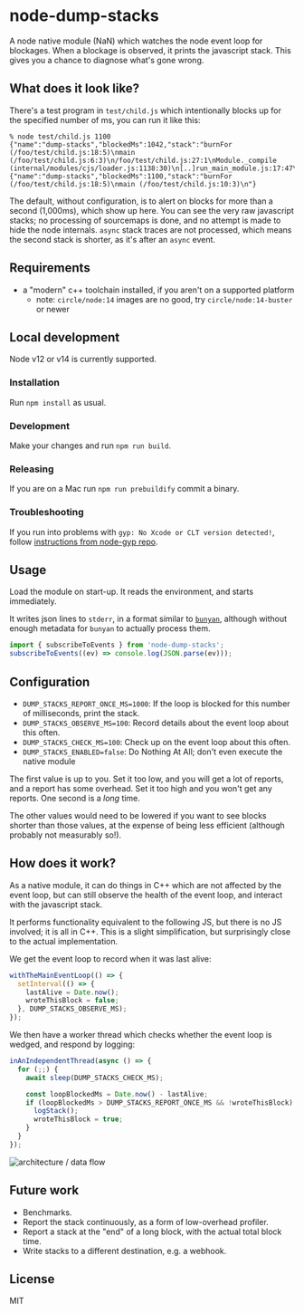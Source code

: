 # node-dump-stacks

A node native module (NaN) which watches the node event loop for blockages.
When a blockage is observed, it prints the javascript stack. This gives you a
chance to diagnose what's gone wrong.

## What does it look like?

There's a test program in `test/child.js` which intentionally blocks up for the
specified number of ms, you can run it like this:

```
% node test/child.js 1100
{"name":"dump-stacks","blockedMs":1042,"stack":"burnFor (/foo/test/child.js:18:5)\nmain (/foo/test/child.js:6:3)\n/foo/test/child.js:27:1\nModule._compile (internal/modules/cjs/loader.js:1138:30)\n[..]run_main_module.js:17:47\n"}
{"name":"dump-stacks","blockedMs":1100,"stack":"burnFor (/foo/test/child.js:18:5)\nmain (/foo/test/child.js:10:3)\n"}
```

The default, without configuration, is to alert on blocks for more than a second
(1,000ms), which show up here. You can see the very raw javascript stacks; no
processing of sourcemaps is done, and no attempt is made to hide the node internals.
`async` stack traces are not processed, which means the second stack is shorter,
as it's after an `async` event.

## Requirements

- a "modern" c++ toolchain installed, if you aren't on a supported platform
  - note: `circle/node:14` images are no good, try `circle/node:14-buster` or newer

## Local development

Node v12 or v14 is currently supported.

### Installation

Run `npm install` as usual.

### Development

Make your changes and run `npm run build`.

### Releasing

If you are on a Mac run `npm run prebuildify` commit a binary.

### Troubleshooting

If you run into problems with `gyp: No Xcode or CLT version detected!`, follow [instructions from node-gyp repo](https://github.com/nodejs/node-gyp/blob/master/macOS_Catalina.md#i-did-all-that-and-the-acid-test-still-does-not-pass--).

## Usage

Load the module on start-up. It reads the environment, and starts immediately.

It writes json lines to `stderr`, in a format similar to
[`bunyan`](https://github.com/trentm/node-bunyan),
although without enough metadata for `bunyan` to actually process them.

```typescript
import { subscribeToEvents } from 'node-dump-stacks';
subscribeToEvents((ev) => console.log(JSON.parse(ev)));
```

## Configuration

- `DUMP_STACKS_REPORT_ONCE_MS=1000`: If the loop is blocked for this number of
  milliseconds, print the stack.
- `DUMP_STACKS_OBSERVE_MS=100`: Record details about the event loop about this
  often.
- `DUMP_STACKS_CHECK_MS=100`: Check up on the event loop about this often.
- `DUMP_STACKS_ENABLED=false`: Do Nothing At All; don't even execute the native module

The first value is up to you. Set it too low, and you will get a lot of reports,
and a report has some overhead. Set it too high and you won't get any reports.
One second is a _long_ time.

The other values would need to be lowered if you want to see blocks shorter than
those values, at the expense of being less efficient (although probably not
measurably so!).

## How does it work?

As a native module, it can do things in C++ which are not affected by the
event loop, but can still observe the health of the event loop, and interact
with the javascript stack.

It performs functionality equivalent to the following JS, but there is no JS
involved; it is all in C++. This is a slight simplification, but surprisingly
close to the actual implementation.

We get the event loop to record when it was last alive:

```js
withTheMainEventLoop(() => {
  setInterval(() => {
    lastAlive = Date.now();
    wroteThisBlock = false;
  }, DUMP_STACKS_OBSERVE_MS);
});
```

We then have a worker thread which checks whether the event loop is wedged,
and respond by logging:

```js
inAnIndependentThread(async () => {
  for (;;) {
    await sleep(DUMP_STACKS_CHECK_MS);

    const loopBlockedMs = Date.now() - lastAlive;
    if (loopBlockedMs > DUMP_STACKS_REPORT_ONCE_MS && !wroteThisBlock) {
      logStack();
      wroteThisBlock = true;
    }
  }
});
```

![architecture / data flow](architecture.jpg)

## Future work

- Benchmarks.
- Report the stack continuously, as a form of low-overhead profiler.
- Report a stack at the "end" of a long block, with the actual total block time.
- Write stacks to a different destination, e.g. a webhook.

## License

MIT
